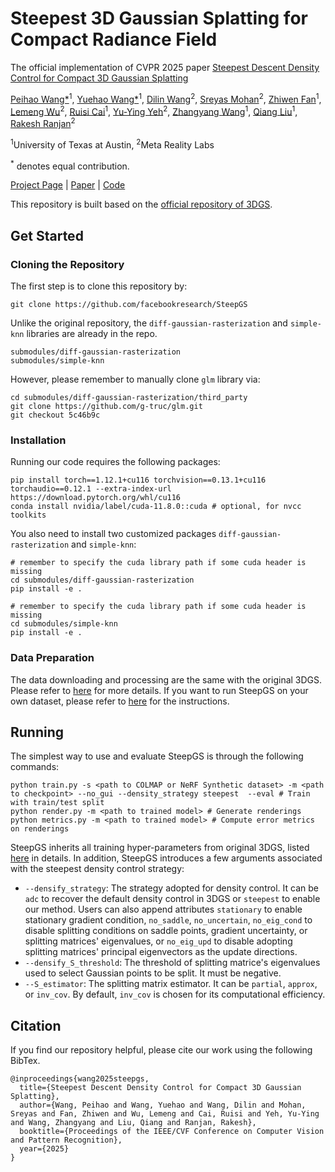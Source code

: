# Steepest 3D Gaussian Splatting for Compact Radiance Field

The official implementation of CVPR 2025 paper [Steepest Descent Density Control for Compact 3D Gaussian Splatting
](https://arxiv.org/abs/2505.05587)

[Peihao Wang*](https://peihaowang.github.io/)<sup>1</sup>,
[Yuehao Wang*](https://yuehaolab.com/)<sup>1</sup>,
[Dilin Wang](https://wdilin.github.io/)<sup>2</sup>,
[Sreyas Mohan](https://sreyas-mohan.github.io/)<sup>2</sup>,
[Zhiwen Fan](https://zhiwenfan.github.io/)<sup>1</sup>,
[Lemeng Wu](https://sites.google.com/view/lemeng-wu/home)<sup>2</sup>,
[Ruisi Cai](https://cairuisi.github.io/)<sup>1</sup>,
[Yu-Ying Yeh](https://yuyingyeh.github.io/)<sup>2</sup>,
[Zhangyang Wang](https://vita-group.github.io/)<sup>1</sup>,
[Qiang Liu](https://www.cs.utexas.edu/~lqiang/)<sup>1</sup>,
[Rakesh Ranjan](https://scholar.google.com/citations?user=8KF99lYAAAAJ&hl=en)<sup>2</sup>

<sup>1</sup>University of Texas at Austin, <sup>2</sup>Meta Reality Labs

<sup>*</sup> denotes equal contribution.

[Project Page](https://vita-group.github.io/SteepGS/) | [Paper](https://arxiv.org/abs/2505.05587) | [Code](https://github.com/facebookresearch/SteepGS)

This repository is built based on the [official repository of 3DGS](https://github.com/graphdeco-inria/gaussian-splatting).

## Get Started

### Cloning the Repository

The first step is to clone this repository by:
```shell
git clone https://github.com/facebookresearch/SteepGS
```

Unlike the original repository, the `diff-gaussian-rasterization` and `simple-knn` libraries are already in the repo.

```shell
submodules/diff-gaussian-rasterization
submodules/simple-knn
```

However, please remember to manually clone `glm` library via:
```shell
cd submodules/diff-gaussian-rasterization/third_party
git clone https://github.com/g-truc/glm.git
git checkout 5c46b9c
```


### Installation

Running our code requires the following packages:

```shell
pip install torch==1.12.1+cu116 torchvision==0.13.1+cu116 torchaudio==0.12.1 --extra-index-url https://download.pytorch.org/whl/cu116
conda install nvidia/label/cuda-11.8.0::cuda # optional, for nvcc toolkits
```

You also need to install two customized packages `diff-gaussian-rasterization` and `simple-knn`:

```shell
# remember to specify the cuda library path if some cuda header is missing
cd submodules/diff-gaussian-rasterization
pip install -e .

# remember to specify the cuda library path if some cuda header is missing
cd submodules/simple-knn
pip install -e .
```

### Data Preparation

The data downloading and processing are the same with the original 3DGS. Please refer to [here](https://github.com/graphdeco-inria/gaussian-splatting?tab=readme-ov-file#running) for more details. If you want to run SteepGS on your own dataset, please refer to [here](https://github.com/graphdeco-inria/gaussian-splatting?tab=readme-ov-file#processing-your-own-scenes) for the instructions.


## Running

The simplest way to use and evaluate SteepGS is through the following commands:

```shell
python train.py -s <path to COLMAP or NeRF Synthetic dataset> -m <path to checkpoint> --no_gui --density_strategy steepest  --eval # Train with train/test split
python render.py -m <path to trained model> # Generate renderings
python metrics.py -m <path to trained model> # Compute error metrics on renderings
```

SteepGS inherits all training hyper-parameters from original 3DGS, listed [here](https://github.com/graphdeco-inria/gaussian-splatting?tab=readme-ov-file#running) in details. In addition, SteepGS introduces a few arguments associated with the steepest density control strategy:

- `--densify_strategy`: The strategy adopted for density control. It can be `adc` to recover the default density control in 3DGS or `steepest` to enable our method. Users can also append attributes `stationary` to enable stationary gradient condition, `no_saddle`, `no_uncertain`, `no_eig_cond` to disable splitting conditions on saddle points, gradient uncertainty, or splitting matrices' eigenvalues, or `no_eig_upd` to disable adopting splitting matrices' principal eigenvectors as the update directions.
- `--densify_S_threshold`: The threshold of splitting matrice's eigenvalues used to select Gaussian points to be split. It must be negative.
- `--S_estimator`: The splitting matrix estimator. It can be `partial`, `approx`, or `inv_cov`. By default, `inv_cov` is chosen for its computational efficiency.


## Citation

If you find our repository helpful, please cite our work using the following BibTex.

```
@inproceedings{wang2025steepgs,
  title={Steepest Descent Density Control for Compact 3D Gaussian Splatting},
  author={Wang, Peihao and Wang, Yuehao and Wang, Dilin and Mohan, Sreyas and Fan, Zhiwen and Wu, Lemeng and Cai, Ruisi and Yeh, Yu-Ying and Wang, Zhangyang and Liu, Qiang and Ranjan, Rakesh},
  booktitle={Proceedings of the IEEE/CVF Conference on Computer Vision and Pattern Recognition},
  year={2025}
}
```
